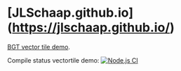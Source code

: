 # [JLSchaap.github.io] (https://jlschaap.github.io/)
 [BGT vector tile demo](https://jlschaap.github.io/vectortile-demo-viewer/).
 
 
 
 Compile status vectortile demo:  [![Node.js CI](https://github.com/JLSchaap/vectortile-demo-viewer/actions/workflows/buildanddeploy.yml/badge.svg)](https://github.com/JLSchaap/vectortile-demo-viewer/actions/workflows/buildanddeploy.yml)
 
 
 

